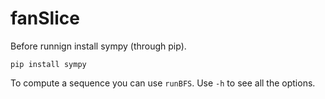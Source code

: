 # fanSlice

Before runnign install sympy (through pip). 

`pip install sympy`

To compute a sequence you can use `runBFS`. Use `-h` to see all the options.